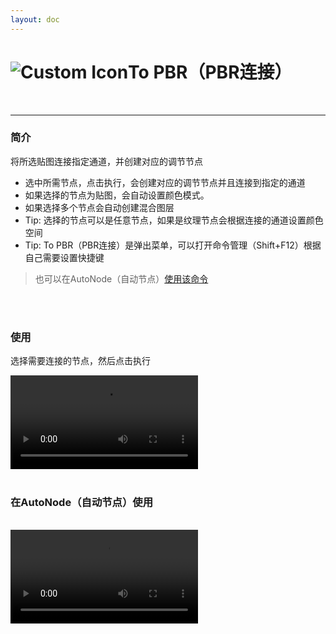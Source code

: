 ```yaml
---
layout: doc
---
```

# <span class="h1-icon"><img src="/img/To PBR.webp" alt="Custom Icon"></span>To PBR（PBR连接）

<br/>

---

### 简介

将所选贴图连接指定通道，并创建对应的调节节点

- 选中所需节点，点击执行，会创建对应的调节节点并且连接到指定的通道
- 如果选择的节点为贴图，会自动设置颜色模式。
- 如果选择多个节点会自动创建混合图层
- Tip: 选择的节点可以是任意节点，如果是纹理节点会根据连接的通道设置颜色空间
- Tip: To PBR（PBR连接）是弹出菜单，可以打开命令管理（Shift+F12）根据自己需要设置快捷键

> 也可以在AutoNode（自动节点）[使用该命令](03-RNT-AutoNode)


<br/>
<br/>

### 使用
选择需要连接的节点，然后点击执行
<br/>

<video controls>
  <source src="/img/command-to_pbr_correct1.webm" type="video/webm">
</video>

<br/>
<br/>

### 在AutoNode（自动节点）使用

<br/>

<video controls>
  <source src="/img/autonode-to_pbr.webm" type="video/webm">
</video>

<br/>
<br/>